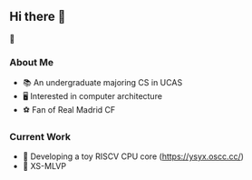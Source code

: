 ## Hi there 👋
👀
### About Me
* 📚 An undergraduate majoring CS in UCAS  
* 🖥️ Interested in computer architecture  
* ⚽ Fan of Real Madrid CF

### Current Work
* 📂 Developing a toy RISCV CPU core (<https://ysyx.oscc.cc/>)
* 📑 XS-MLVP
<!--
**yzcccccccccc/yzcccccccccc** is a ✨ _special_ ✨ repository because its `README.md` (this file) appears on your GitHub profile.

Here are some ideas to get you started:

- 🔭 I’m currently working on ...
- 🌱 I’m currently learning ...
- 👯 I’m looking to collaborate on ...
- 🤔 I’m looking for help with ...
- 💬 Ask me about ...
- 📫 How to reach me: ...
- 😄 Pronouns: ...
- ⚡ Fun fact: ...
-->
